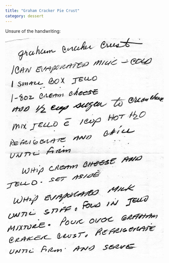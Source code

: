 ```yaml
---
title: "Graham Cracker Pie Crust"
category: dessert
---
```


Unsure of the handwriting:

![](/images/recipe-graham-crust.jpg)
